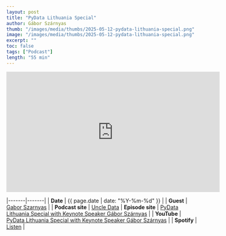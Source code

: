 ```yaml
---
layout: post
title: "PyData Lithuania Special"
author: Gábor Szárnyas
thumb: "/images/media/thumbs/2025-05-12-pydata-lithuania-special.png"
image: "/images/media/thumbs/2025-05-12-pydata-lithuania-special.png"
excerpt: ""
toc: false
tags: ["Podcast"]
length: "55 min"
---
```


<div class="video-container">
<iframe width="560" height="315" src="https://www.youtube-nocookie.com/embed/08mnYKcGBKg?si=7nUCLymvtVwG51nc" title="YouTube video player" frameborder="0" allow="accelerometer; autoplay; clipboard-write; encrypted-media; gyroscope; picture-in-picture; web-share" referrerpolicy="strict-origin-when-cross-origin" allowfullscreen></iframe>
</div>

|-------|-------|
| **Date** | {{ page.date | date: "%Y-%m-%d" }} |
| **Guest** | [Gabor Szarnyas](https://szarnyasg.org/) |
| **Podcast site** | [Uncle Data](https://creators.spotify.com/pod/profile/duomenu-dede/episodes/)
| **Episode site** | [PyData Lithuania Special with Keynote Speaker Gábor Szárnyas](https://creators.spotify.com/pod/profile/duomenu-dede/episodes/PyCon-Lithuania-Special---Gbor-Szrnyas-e329ro3) |
| **YouTube** | [PyData Lithuania Special with Keynote Speaker Gábor Szárnyas](https://www.youtube.com/watch?v=08mnYKcGBKg) |
| **Spotify** | [Listen](https://open.spotify.com/episode/5Ublw3vSRF9PeffLTzwJDO) |
